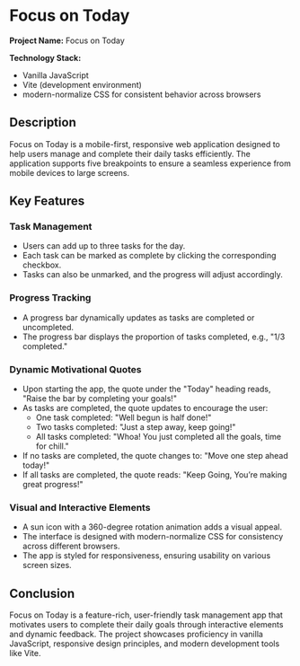 # Focus on Today

**Project Name:** Focus on Today

**Technology Stack:** 
- Vanilla JavaScript
- Vite (development environment)
- modern-normalize CSS for consistent behavior across browsers

## Description
Focus on Today is a mobile-first, responsive web application designed to help users manage and complete their daily tasks efficiently. The application supports five breakpoints to ensure a seamless experience from mobile devices to large screens.

## Key Features

### Task Management
- Users can add up to three tasks for the day.
- Each task can be marked as complete by clicking the corresponding checkbox.
- Tasks can also be unmarked, and the progress will adjust accordingly.

### Progress Tracking
- A progress bar dynamically updates as tasks are completed or uncompleted.
- The progress bar displays the proportion of tasks completed, e.g., "1/3 completed."

### Dynamic Motivational Quotes
- Upon starting the app, the quote under the "Today" heading reads, "Raise the bar by completing your goals!"
- As tasks are completed, the quote updates to encourage the user:
  - One task completed: "Well begun is half done!"
  - Two tasks completed: "Just a step away, keep going!"
  - All tasks completed: "Whoa! You just completed all the goals, time for chill."
- If no tasks are completed, the quote changes to: "Move one step ahead today!"
- If all tasks are completed, the quote reads: "Keep Going, You’re making great progress!"

### Visual and Interactive Elements
- A sun icon with a 360-degree rotation animation adds a visual appeal.
- The interface is designed with modern-normalize CSS for consistency across different browsers.
- The app is styled for responsiveness, ensuring usability on various screen sizes.

## Conclusion
Focus on Today is a feature-rich, user-friendly task management app that motivates users to complete their daily goals through interactive elements and dynamic feedback. The project showcases proficiency in vanilla JavaScript, responsive design principles, and modern development tools like Vite.
